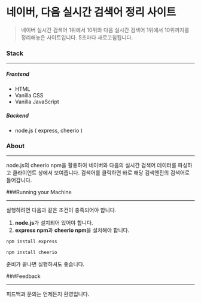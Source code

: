 # 네이버, 다음 실시간 검색어 정리 사이트

> 네이버 실시간 검색어 1위에서 10위와 다음 실시간 검색어 1위에서 10위까지를 정리해놓은 사이트입니다. 5초마다 새로고침됩니다.


### Stack

------------
##### Frontend
- HTML
- Vanilla CSS
- Vanilla JavaScript

#####  Backend
- node.js ( express, cheerio )


### About

------------
node.js의 cheerio npm을 활용하여 네이버와 다음의 실시간 검색어 데이터를 파싱하고 클라이언트 상에서 보여줍니다. 검색어를 클릭하면 바로 해당 검색엔진의 검색어로 들어갑니다.

###Running your Machine

------------


실행하려면 다음과 같은 조건이 충족되어야 합니다.

1. **node.js**가 설치되어 있어야 합니다.
1. **express npm**과 **cheerio npm**을 설치해야 합니다.

```bash
npm install express
```
    npm install cheerio

준비가 끝나면 실행하셔도 좋습니다.

###Feedback

------------

피드백과 문의는 언제든지 환영입니다. 
